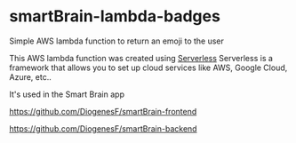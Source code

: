 # smartBrain-lambda-badges

Simple AWS lambda function to return an emoji to the user

This AWS lambda function was created using [Serverless](https://github.com/serverless/serverless)
Serverless is a framework that allows you to set up cloud services like AWS, Google Cloud, Azure, etc..

It's used in the Smart Brain app

https://github.com/DiogenesF/smartBrain-frontend

https://github.com/DiogenesF/smartBrain-backend


